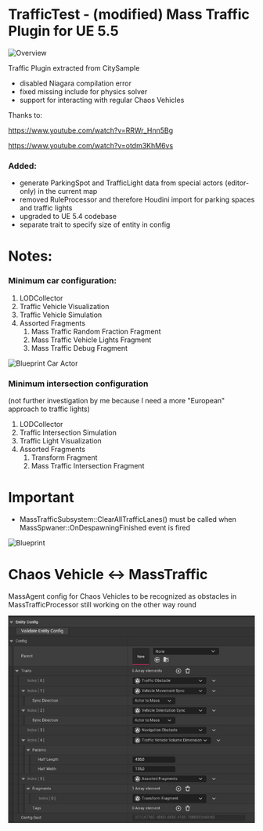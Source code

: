 # TrafficTest - (modified) Mass Traffic Plugin for UE 5.5

![Overview](/docs/overview.jpg)

Traffic Plugin extracted from CitySample
- disabled Niagara compilation error
- fixed missing include for physics solver
- support for interacting with regular Chaos Vehicles

Thanks to:

https://www.youtube.com/watch?v=RRWr_Hnn5Bg

https://www.youtube.com/watch?v=otdm3KhM6vs

### Added:
- generate ParkingSpot and TrafficLight data from special actors (editor-only) in the current map
- removed RuleProcessor and therefore Houdini import for parking spaces and traffic lights
- upgraded to UE 5.4 codebase
- separate trait to specify size of entity in config

# Notes:

### Minimum car configuration:
1. LODCollector
2. Traffic Vehicle Visualization
3. Traffic Vehicle Simulation
4. Assorted Fragments
   1. Mass Traffic Random Fraction Fragment
   2. Mass Traffic Vehicle Lights Fragment
   3. Mass Traffic Debug Fragment

![Blueprint Car Actor](/docs/bp_car_actor.jpg)


### Minimum intersection configuration
(not further investigation by me because I need a more "European" approach to traffic lights)
1. LODCollector
2. Traffic Intersection Simulation
3. Traffic Light Visualization
4. Assorted Fragments
   1. Transform Fragment
   2. Mass Traffic Intersection Fragment

# Important
- MassTrafficSubsystem::ClearAllTrafficLanes() must be called when MassSpwaner::OnDespawningFinished event is fired
  
![Blueprint](/docs/despawn_event.jpg)

# Chaos Vehicle <-> MassTraffic 
MassAgent config for Chaos Vehicles to be recognized as obstacles in MassTrafficProcessor 
still working on the other way round

![Chaos Vehicle Config](/docs/chaos_vehicle_config.jpg)
